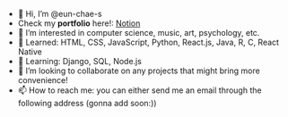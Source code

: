- 👋 Hi, I’m @eun-chae-s
- Check my <b>portfolio</b> here!: [Notion](https://www.notion.so/Rachel-Seong-c31f623ee0b64481bf3fe47e6aeca995)
- 👀 I’m interested in computer science, music, art, psychology, etc.
- 🌱 Learned: HTML, CSS, JavaScript, Python, React.js, Java, R, C, React Native
- 🌱 Learning: Django, SQL, Node.js
- 💞️ I’m looking to collaborate on any projects that might bring more convenience!
- 📫 How to reach me: you can either send me an email through the following address (gonna add soon:))

<!---
eun-chae-s/eun-chae-s is a ✨ special ✨ repository because its `README.md` (this file) appears on your GitHub profile.
You can click the Preview link to take a look at your changes.
--->

